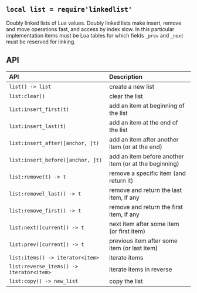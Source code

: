 
## `local list = require'linkedlist'`

Doubly linked lists of Lua values. Doubly linked lists make insert, remove
and move operations fast, and access by index slow. In this particular
implementation items must be Lua tables for which fields `_prev` and `_next`
must be reserved for linking.

## API

| API                                       | Description      |
| :---                                      | :---             |
| `list() -> list`                          | create a new list
| `list:clear()`                            | clear the list
| `list:insert_first(t)`                    | add an item at beginning of the list
| `list:insert_last(t)`                     | add an item at the end of the list
| `list:insert_after([anchor, ]t)`          | add an item after another item (or at the end)
| `list:insert_before([anchor, ]t)`         | add an item before another item (or at the beginning)
| `list:remove(t) -> t`                     | remove a specific item (and return it)
| `list:removel_last() -> t`                | remove and return the last item, if any
| `list:remove_first() -> t`                | remove and return the first item, if any
| `list:next([current]) -> t`               | next item after some item (or first item)
| `list:prev([current]) -> t`               | previous item after some item (or last item)
| `list:items() -> iterator<item>`          | iterate items
| `list:reverse_items() -> iterator<item>`  | iterate items in reverse
| `list:copy() -> new_list`                 | copy the list
